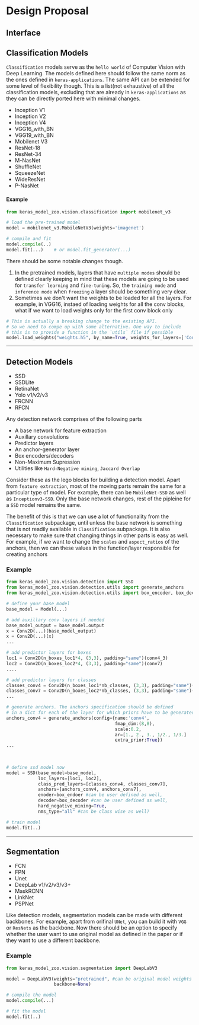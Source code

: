 # Design Proposal

## Interface

## Classification Models
`Classification` models serve as the `hello world` of Computer Vision with Deep Learning. The models defined here should follow the same norm as the ones defined in `keras-applications`. The same API can be extended for some level of flexibility though. This is a list(not exhaustive) of all the classification models, excluding that are already in `keras-applications` as they can be directly ported here with minimal changes. 
* Inception V1
* Inception V2
* Inception V4
* VGG16_with_BN
* VGG19_with_BN
* Mobilenet V3
* ResNet-18
* ResNet-34
* M-NasNet
* ShuffleNet
* SqueezeNet
* WideResNet
* P-NasNet

#### Example
```python
from keras_model_zoo.vision.classification import mobilenet_v3

# load the pre-trained model
model = mobilenet_v3.MobileNetV3(weights='imagenet')

# compile and fit
model.compile(..)
model.fit(...)    # or model.fit_generator(...)

```
There should be some notable changes though. 
1. In the pretrained models, layers that have `multiple modes` should be defined clearly keeping in mind that these models are going to be used for `transfer learning` and `fine-tuning`. So, the `training mode` and `inference mode` when `freezing` a layer should be something very clear.
2. Sometimes we don't want the weights to be loaded for all the layers. For example, in VGG16, instaed of loading weights for all the conv blocks, what if we want to load weights only for the first conv block only 

```python
# This is actually a breaking change to the existing API.
# So we need to compe up with some alternative. One way to include
# this is to provide a function in the `utils` file if possible
model.load_weights("weights.h5", by_name=True, weights_for_layers=['Conv1_1', 'Conv1_2'])
```
 
---

## Detection Models

* SSD
* SSDLite
* RetinaNet
* Yolo v1/v2/v3
* FRCNN
* RFCN

Any detection network comprises of the following parts
* A base network for feature extraction
* Auxillary convolutions
* Predictor layers
* An anchor-generator layer
* Box encoders/decoders
* Non-Maximum Supression
* Utilities like `Hard-Negative mining`, `Jaccard Overlap`

 Consider these as the lego blocks for building a detection model. Apart from `feature extraction`, most of the moving parts remain the same for a particular type of model. For example, there can be `MobileNet-SSD` as well as `Inceptionv3-SSD`. Only the base network changes, rest of the pipleine for a `SSD` model remains the same.

The benefit of this is that we can use a lot of functionality from the `Classification` subpackage, until unless the base network is something that is not readily available in `Classification` subpackage. It is also necessary to make sure that changing things in other parts is easy as well. For example, if we want to change the `scales` and `aspect_ratios` of the anchors, then we can these values in the function/layer responsible for creating anchors

### Example
```python
from keras_model_zoo.vision.detection import SSD
from keras_model_zoo.vision.detection.utils import generate_anchors
from keras_model_zoo.vision.detection.utils import box_encoder, box_decoder, nms

# define your base_model 
base_model = Model(...)

# add auxillary conv layers if needed
base_model_output = base_model.output
x = Conv2D(...)(base_model_output)
x = Conv2D(...)(x)
...

# add predictor layers for boxes
loc1 = Conv2D(n_boxes_loc1*4, (3,3), padding="same")(conv4_3)
loc2 = Conv2D(n_boxes_loc2*4, (3,3), padding="same")(conv7)
....

# add predictor layers for classes
classes_conv4 = Conv2D(n_boxes_loc1*nb_classes, (3,3), padding="same")(conv4_3)
classes_conv7 = Conv2D(n_boxes_loc2*nb_classes, (3,3), padding="same")(conv7)
...

# generate anchors. The anchors specification should be defined
# in a dict for each of the layer for which priors have to be generated
anchors_conv4 = generate_anchors(config={name:'conv4', 
                                         fmap_dim:(8,8), 
                                         scale:0.2,
                                         ar=[1., 2., 3., 1/2., 1/3.]
                                         extra_prior:True})
...
                                         
                                         

# define ssd model now
model = SSD(base_model=base_model,
            loc_layers=[loc1, loc2],
            class_pred_layers=[classes_conv4, classes_conv7],
            anchors=[anchors_conv4, anchors_conv7],
            enoder=box_endoer #can be user defined as well,
            decoder=box_decoder #can be user defined as well,
            hard_negative_mining=True,
            nms_type="all" #can be class wise as well)

# train model
model.fit(..)
```

---

## Segmentation

* FCN
* FPN
* Unet
* DeepLab v1/v2/v3/v3+
* MaskRCNN
* LinkNet
* PSPNet

Like detection models, segmentation models can be made with different backbones. For example, apart from orifinal `UNet`, you can build it with `VGG` or `ResNets` as the backbone. Now there should be an option to specify whether the user want to use original model as defined in the paper or if they want to use a different backbone.

### Example
```python
from keras_model_zoo.vision.segmentation import DeepLabV3

model = DeepLabV3(weights="pretrained", #can be original model weights or the backbone weights
                  backbone=None)

# compile the model
model.compile(...)

# fit the model
model.fit(..)
                  
```
